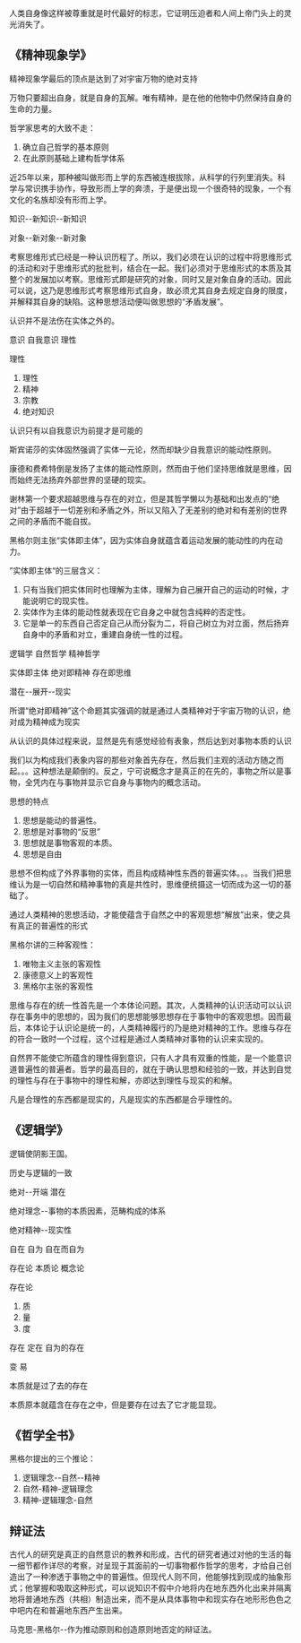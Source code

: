 人类自身像这样被尊重就是时代最好的标志，它证明压迫者和人间上帝门头上的灵光消失了。

## 《精神现象学》

精神现象学最后的顶点是达到了对宇宙万物的绝对支持

万物只要超出自身，就是自身的瓦解。唯有精神，是在他的他物中仍然保持自身的生命的力量。

哲学家思考的大致不走：
1. 确立自己哲学的基本原则
2. 在此原则基础上建构哲学体系

近25年以来，那种被叫做形而上学的东西被连根拔除，从科学的行列里消失。科学与常识携手协作，导致形而上学的奔溃，于是便出现一个很奇特的现象，一个有文化的名族却没有形而上学。

知识--新知识--新知识

对象--新对象--新对象

考察思维形式已经是一种认识历程了。所以，我们必须在认识的过程中将思维形式的活动和对于思维形式的批批判，结合在一起。我们必须对于思维形式的本质及其整个的发展加以考察。思维形式即是研究的对象，同时又是对象自身的活动。因此可以说，这乃是思维形式考察思维形式自身，故必须尤其自身去规定自身的限度，并解释其自身的缺陷。这种思想活动便叫做思想的“矛盾发展”。

认识并不是法伤在实体之外的。

意识 自我意识 理性

理性
1. 理性
2. 精神
3. 宗教
4. 绝对知识

认识只有以自我意识为前提才是可能的

斯宾诺莎的实体固然强调了实体一元论，然而却缺少自我意识的能动性原则。

康德和费希特倒是发扬了主体的能动性原则，然而由于他们坚持思维就是思维，因而始终无法扬弃外部世界的坚硬的现实。

谢林第一个要求超越思维与存在的对立，但是其哲学懒以为基础和出发点的“绝对”由于超越于一切差别和矛盾之外，所以又陷入了无差别的绝对和有差别的世界之间的矛盾而不能自拔。

黑格尔则主张“实体即主体”，因为实体自身就蕴含着运动发展的能动性的内在动力。

”实体即主体“的三层含义：
1. 只有当我们把实体同时也理解为主体，理解为自己展开自己的运动的时候，才能说明它的现实性。
2. 实体作为主体的能动性就表现在它自身之中就包含纯粹的否定性。
3. 它是单一的东西自己否定自己从而分裂为二，将自己树立为对立面，然后扬弃自身中的矛盾和对立，重建自身统一性的过程。


逻辑学 自然哲学  精神哲学


实体即主体  绝对即精神  存在即思维

潜在--展开--现实

所谓“绝对即精神”这个命题其实强调的就是通过人类精神对于宇宙万物的认识，绝对成为精神成为现实

从认识的具体过程来说，显然是先有感觉经验有表象，然后达到对事物本质的认识

我们以为构成我们表象内容的那些对象首先存在，然后我们主观的活动方随之而起。。。这种想法是颠倒的。反之，宁可说概念才是真正的在先的，事物之所以是事物，全凭内在与事物并显示它自身与事物内的概念活动。

思想的特点
1. 思想是能动的普遍性。
2. 思想是对事物的“反思”
3. 思想就是事物客观的本质。
4. 思想是自由

思想不但构成了外界事物的实体，而且构成精神性东西的普遍实体。。。当我们把思维认为是一切自然和精神事物的真是共性时，思维便统摄这一切而成为这一切的基础了。

通过人类精神的思想活动，才能使蕴含于自然之中的客观思想“解放”出来，使之具有真正的普遍性的形式

黑格尔讲的三种客观性：
1. 唯物主义主张的客观性
2. 康德意义上的客观性
3. 黑格尔主张的客观性


思维与存在的统一性首先是一个本体论问题。其次，人类精神的认识活动可以认识存在事务中的思想的，因为我们的思想能够思想存在于事物中的客观思想。因而最后，本体论于认识论是统一的，人类精神履行的乃是绝对精神的工作。思维与存在的符合一致时一个过程，这个过程是通过人类精神对事物的认识来实现的。

自然界不能使它所蕴含的理性得到意识，只有人才具有双重的性能，是一个能意识道普遍性的普遍者。哲学的最高目的，就在于确认思想和经验的一致，并达到自觉的理性与存在于事物中的理性和解，亦即达到理性与现实的和解。

凡是合理性的东西都是现实的，凡是现实的东西都是合乎理性的。

## 《逻辑学》
逻辑使阴影王国。

历史与逻辑的一致

绝对--开端 潜在

绝对理念--事物的本质因素，范畴构成的体系

绝对精神--现实性

自在 自为 自在而自为

存在论 本质论 概念论

存在论
1. 质
2. 量
3. 度

存在 定在 自为的存在

变 易

本质就是过了去的存在

本质原本就蕴含在存在之中，但是要存在过去了它才能显现。

## 《哲学全书》

黑格尔提出的三个推论：
1. 逻辑理念--自然--精神
2. 自然-精神-逻辑理念
3. 精神-逻辑理念-自然

## 辩证法
古代人的研究是真正的自然意识的教养和形成，古代的研究者通过对他的生活的每一细节都作详尽的考察，对呈现于其面前的一切事物都作哲学的思考，才给自己创造出了一种渗透于事物之中的普遍性。但现代人则不同，他能够找到现成的抽象形式；他掌握和吸取这种形式，可以说知识不假中介地将内在地东西外化出来并隔离地将普通地东西（共相）制造出来，而不是从具体事物中和现实存在地形形色色之中吧内在和普遍地东西产生出来。

马克思-黑格尔--作为推动原则和创造原则地否定的辩证法。



